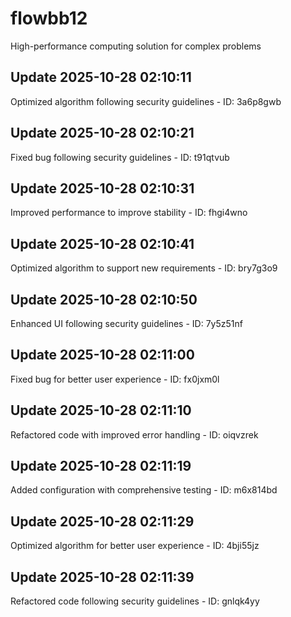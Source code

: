 # flowbb12
High-performance computing solution for complex problems

## Update 2025-10-28 02:10:11
Optimized algorithm following security guidelines - ID: 3a6p8gwb


## Update 2025-10-28 02:10:21
Fixed bug following security guidelines - ID: t91qtvub


## Update 2025-10-28 02:10:31
Improved performance to improve stability - ID: fhgi4wno


## Update 2025-10-28 02:10:41
Optimized algorithm to support new requirements - ID: bry7g3o9


## Update 2025-10-28 02:10:50
Enhanced UI following security guidelines - ID: 7y5z51nf


## Update 2025-10-28 02:11:00
Fixed bug for better user experience - ID: fx0jxm0l


## Update 2025-10-28 02:11:10
Refactored code with improved error handling - ID: oiqvzrek


## Update 2025-10-28 02:11:19
Added configuration with comprehensive testing - ID: m6x814bd


## Update 2025-10-28 02:11:29
Optimized algorithm for better user experience - ID: 4bji55jz


## Update 2025-10-28 02:11:39
Refactored code following security guidelines - ID: gnlqk4yy

